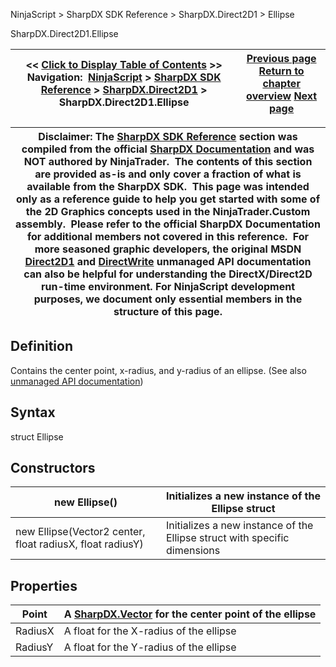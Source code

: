 ﻿
NinjaScript \> SharpDX SDK Reference \> SharpDX.Direct2D1 \> Ellipse

SharpDX.Direct2D1\.Ellipse

| \<\< [Click to Display Table of Contents](sharpdx_direct2d1_ellipse.md) \>\> **Navigation:**     [NinjaScript](ninjascript-1.md) \> [SharpDX SDK Reference](sharpdx_sdk_reference-1.md) \> [SharpDX.Direct2D1](sharpdx_direct2d1-1.md) \> SharpDX.Direct2D1\.Ellipse | [Previous page](sharpdx_direct2d1_drawtextoptions-1.md) [Return to chapter overview](sharpdx_direct2d1-1.md) [Next page](sharpdx_direct2d1_figurebegin-1.md) |
| --- | --- |

| Disclaimer: The [SharpDX SDK Reference](sharpdx_sdk_reference-1.md) section was compiled from the official [SharpDX Documentation](http://sharpdx.org/) and was NOT authored by NinjaTrader.  The contents of this section are provided as\-is and only cover a fraction of what is available from the SharpDX SDK.  This page was intended only as a reference guide to help you get started with some of the 2D Graphics concepts used in the NinjaTrader.Custom assembly.  Please refer to the official SharpDX Documentation for additional members not covered in this reference.  For more seasoned graphic developers, the original MSDN [Direct2D1](https://msdn.microsoft.com/en-us/library/windows/desktop/dd370990.aspx) and [DirectWrite](https://msdn.microsoft.com/en-us/library/windows/desktop/dd368038.aspx) unmanaged API documentation can also be helpful for understanding the DirectX/Direct2D run\-time environment. For NinjaScript development purposes, we document only essential members in the structure of this page. |
| --- |

## Definition
Contains the center point, x\-radius, and y\-radius of an ellipse.
(See also [unmanaged API documentation](http://msdn.microsoft.com/en-us/library/dd368097.aspx))
 
## Syntax
struct Ellipse
## Constructors

| new Ellipse() | Initializes a new instance of the Ellipse struct |
| --- | --- |
| new Ellipse(Vector2 center, float radiusX, float radiusY) | Initializes a new instance of the Ellipse struct with specific dimensions |
## 
## Properties

| Point | A [SharpDX.Vector](sharpdx_vector2-1.md) for the center point of the ellipse |
| --- | --- |
| RadiusX | A float for the X\-radius of the ellipse |
| RadiusY | A float for the Y\-radius of the ellipse |
